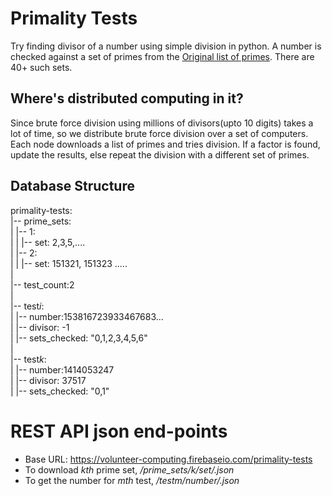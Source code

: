 # Primality Tests
Try finding divisor of a number using simple division in python. A number is checked against a set of primes from the [Original list of primes](https://primes.utm.edu/lists/small/millions/). There are 40+ such sets. 

## Where's distributed computing in it?
Since brute force division using millions of divisors(upto 10 digits) takes a lot of time, so we distribute brute force division over a set of computers. Each node downloads a list of primes and tries division. If a factor is found, update the results, else repeat the division with a different set of primes.

## Database Structure
primality-tests:  
|-- prime_sets:  
|   |-- 1:  
|   |   |-- set: 2,3,5,....  
|   |-- 2:  
|   |   |-- set: 151321, 151323 .....  
|  
|-- test_count:2  
|  
|-- test*i*:  
|   |-- number:153816723933467683...  
|   |-- divisor: -1  
|   |-- sets_checked: "0,1,2,3,4,5,6"  
|  
|-- test*k*:  
|   |-- number:1414053247  
|   |-- divisor: 37517  
|   |-- sets_checked: "0,1"  

# REST API json end-points
+ Base URL: https://volunteer-computing.firebaseio.com/primality-tests
+ To download _kth_ prime set, *<base>/prime_sets/k/set/.json*
+ To get the number for _mth_ test, *<base>/testm/number/.json*
